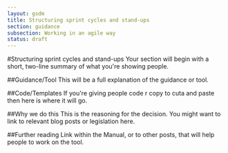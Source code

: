 ```yaml
---
layout: gsdm
title: Structuring sprint cycles and stand-ups
section: guidance
subsection: Working in an agile way
status: draft
---
```

    
#Structuring sprint cycles and stand-ups
Your section will begin with a short, two-line summary of what you're showing people.

##Guidance/Tool
This will be a full explanation of the guidance or tool.

##Code/Templates
If you're giving people code r copy to cuta and paste then here is where it will go.

##Why we do this
This is the reasoning for the decision. You might want to link to relevant blog posts or legislation here.

##Further reading
Link within the Manual, or to other posts, that will help people to work on the tool.